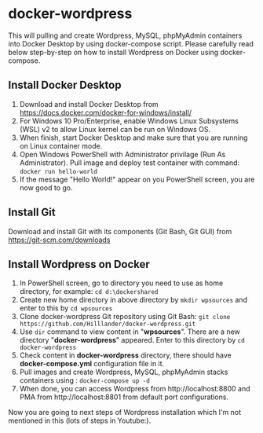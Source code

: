 # docker-wordpress

This will pulling and create Wordpress, MySQL, phpMyAdmin containers into Docker Desktop by using docker-compose script. Please carefully read below step-by-step on how to install Wordpress on Docker using docker-compose.

## Install Docker Desktop
1. Download and install Docker Desktop from https://docs.docker.com/docker-for-windows/install/
2. For Windows 10 Pro/Enterprise, enable Windows Linux Subsystems (WSL) v2 to allow Linux kernel can be run on Windows OS.
3. When finish, start Docker Desktop and make sure that you are running on Linux container mode.
4. Open Windows PowerShell with Administrator privilage (Run As Administrator). Pull image and deploy test container with command:
     `docker run hello-world `
5. If the message "Hello World!" appear on you PowerShell screen, you are now good to go.

## Install Git
Download and install Git with its components (Git Bash, Git GUI) from https://git-scm.com/downloads

## Install Wordpress on Docker
1. In PowerShell screen, go to directory you need to use as home directory, for example: `cd d:\dockershared`
2. Create new home directory in above directory by `mkdir wpsources` and enter to this by `cd wpsources`
3. Clone docker-wordpress Git repository using Git Bash: `git clone https://github.com/Hilllander/docker-wordpress.git`
4. Use `dir` command to view content in "**wpsources**". There are a new directory "**docker-wordpress**" appeared. Enter to this directory by `cd docker-wordpress`
5. Check content in **docker-wordpress** directory, there should have **docker-compose.yml** configuration file in it.
6. Pull images and create Wordpress, MySQL, phpMyAdmin stacks containers using :  `docker-compose up -d`
7. When done, you can access Wordpress from http://localhost:8800 and PMA from http://localhost:8801 from default port configurations.

Now you are going to next steps of Wordpress installation which I'm not mentioned in this (lots of steps in Youtube:).
